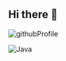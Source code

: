 ## Hi there 👋

<!--
**jueon-kim/jueon-kim** is a ✨ _special_ ✨ repository because its `README.md` (this file) appears on your GitHub profile.

Here are some ideas to get you started:

- 🔭 I’m currently working on ...
- 🌱 I’m currently learning ...
- 👯 I’m looking to collaborate on ...
- 🤔 I’m looking for help with ...
- 💬 Ask me about ...
- 📫 How to reach me: ...
- 😄 Pronouns: ...
- ⚡ Fun fact: ...
-->
![githubProfile](https://github.com/user-attachments/assets/9a7d45f7-c576-4c7b-9ad8-829159e33c79)

<div>  
  
  <a src="https://github-readme-stats.vercel.app/api?username=anuraghazra&show_icons=true&theme=transparent"></a>
  ![Java](https://img.shields.io/badge/java-%23ED8B00.svg?style=for-the-badge&logo=openjdk&logoColor=white)

</div>
